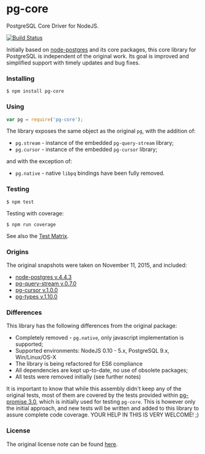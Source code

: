 # pg-core

PostgreSQL Core Driver for NodeJS.

[![Build Status](https://travis-ci.org/vitaly-t/pg-core.svg?branch=master)](https://travis-ci.org/vitaly-t/pg-core)

Initially based on [node-postgres](https://github.com/brianc/node-postgres) and its core packages,
this core library for PostgreSQL is independent of the original work. Its goal is improved and simplified support
with timely updates and bug fixes.

### Installing

```
$ npm install pg-core
```

### Using

```javascript
var pg = require('pg-core');
```

The library exposes the same object as the original `pg`, with the addition of:

* `pg.stream` - instance of the embedded `pg-query-stream` library;
* `pg.cursor` - instance of the embedded `pg-cursor` library;

and with the exception of:
* `pg.native` - native `libpq` bindings have been fully removed.

### Testing

```
$ npm test
```

Testing with coverage:
```
$ npm run coverage
```
See also the [Test Matrix](/test).

### Origins

The original snapshots were taken on November 11, 2015, and included:

* [node-postgres v.4.4.3](https://github.com/brianc/node-postgres/tree/v4.4.3)
* [pg-query-stream v.0.7.0](https://github.com/brianc/node-pg-query-stream/tree/v0.7.0)
* [pg-cursor v.1.0.0](https://github.com/brianc/node-pg-cursor/tree/v1.0.0)
* [pg-types v.1.10.0](https://github.com/brianc/node-pg-types/tree/v1.10.0)

### Differences

This library has the following differences from the original package:

* Completely removed - `pg.native`, only javascript implementation is supported;
* Supported environments: NodeJS 0.10 - 5.x, PostgreSQL 9.x, Win/Linux/OS-X
* The library is being refactored for ES6 compliance
* All dependencies are kept up-to-date, no use of obsolete packages;
* All tests were removed initially (see further notes)

It is important to know that while this assembly didn't keep any of the original
tests, most of them are covered by the tests provided within [pg-promise 3.0](https://github.com/vitaly-t/pg-promise/releases/tag/v.3.0.0),
which is initially used for testing `pg-core`. This is however only the initial approach,
and new tests will be written and added to this library to assure complete code coverage.
YOUR HELP IN THIS IS VERY WELCOME! ;)

### License

The original license note can be found [here](https://github.com/vitaly-t/pg-core/blob/master/license.md).

